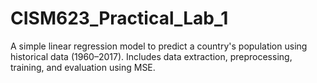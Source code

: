 # CISM623_Practical_Lab_1
A simple linear regression model to predict a country's population using historical data (1960–2017). Includes data extraction, preprocessing, training, and evaluation using MSE.
